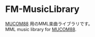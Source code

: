 # FM-MusicLibrary
[MUCOM88](https://onitama.tv/mucom88/) 用のMML楽曲ライブラリです。  
MML music library for [MUCOM88](https://onitama.tv/mucom88/).